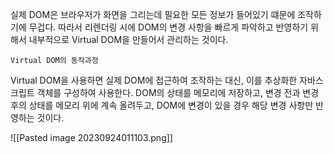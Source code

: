실제 DOM은 브라우저가 화면을 그리는데 필요한 모든 정보가 들어있기 떄문에 조작하기에 무겁다. 따라서 리렌더링 시에 DOM의 변경 사항을 빠르게 파악하고 반영하기 위해서 내부적으로 Virtual DOM을 만들어서 관리하는 것이다.

	Virtual DOM의 동작과정
Virtual DOM을 사용하면 실제 DOM에 접근하여 조작하는 대신, 이를 추상화한 자바스크립트 객체를 구성하여 사용한다. DOM의 상태를 메모리에 저장하고, 변경 전과 변경 후의 상태를 메모리 위에 계속 올려두고, DOM에 변경이 있을 경우 해당 변경 사항만 반영하는 것이다.

![[Pasted image 20230924011103.png]]
